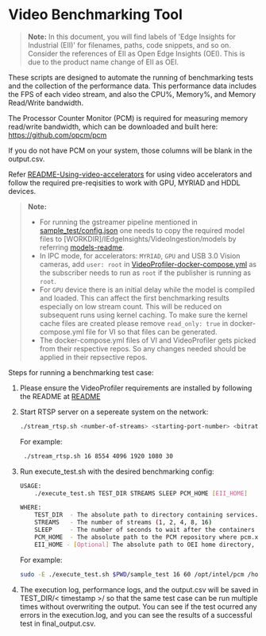 # Video Benchmarking Tool

>**Note:** In this document, you will find labels of 'Edge Insights for Industrial (EII)' for filenames, paths, code snippets, and so on. Consider the references of EII as Open Edge Insights (OEI). This is due to the product name change of EII as OEI.

These scripts are designed to automate the running of benchmarking tests and the collection of the performance data. This performance data includes the FPS of each video stream, and also the CPU%, Memory%, and Memory Read/Write bandwidth.

The Processor Counter Monitor (PCM) is required for measuring memory read/write bandwidth, which can be downloaded and built here: <https://github.com/opcm/pcm>

If you do not have PCM on your system, those columns will be blank in the output.csv.

Refer [README-Using-video-accelerators](https://github.com/open-edge-insights/eii-core#using-video-accelerators-in-ingestionanalytics-containers) for using video accelerators and follow the required pre-reqisities to work with GPU, MYRIAD and HDDL devices.

> **Note:**
>
> - For running the gstreamer pipeline mentioned in [sample_test/config.json](sample_test/config.json) one needs to copy the required model files to [WORKDIR]/IEdgeInsights/VideoIngestion/models by referring [models-readme](https://github.com/open-edge-insights/video-ingestion/blob/master/models/README.md).
> - In IPC mode, for accelerators: `MYRIAD`, `GPU` and USB 3.0 Vision cameras, add `user: root` in [VideoProfiler-docker-compose.yml](../../VideoProfiler/docker-compose.yml) as the subscriber needs to run as `root` if the publisher is running as `root`.
> - For `GPU` device there is an initial delay while the model is compiled and loaded. This can affect the first benchmarking results especially on low stream count. This will be reduced on subsequent runs using kernel caching. To make sure the kernel cache files are created please remove `read_only: true` in docker-compose.yml file for VI so that files can be generated.
> - The docker-compose.yml files of VI and VideoProfiler gets picked from their respective repos. So any changes needed should be applied in their repsective repos.

Steps for running a benchmarking test case:

1. Please ensure the VideoProfiler requirements are installed by following the README at [README](../../VideoProfiler/README.md)

2. Start RTSP server on a sepereate system on the network:

    ```sh
    ./stream_rtsp.sh <number-of-streams> <starting-port-number> <bitrate> <width> <height> <framerate>
    ```

   For example:

   ```sh
    ./stream_rtsp.sh 16 8554 4096 1920 1080 30
   ```

3. Run execute_test.sh with the desired benchmarking config:

    ```sh
    USAGE:
        ./execute_test.sh TEST_DIR STREAMS SLEEP PCM_HOME [EII_HOME]

    WHERE:
        TEST_DIR  - The absolute path to directory containing services.yml for the services to be tested, and the config.json and docker-compose.yml for VI and VA if applicable.
        STREAMS   - The number of streams (1, 2, 4, 8, 16)
        SLEEP     - The number of seconds to wait after the containers come up
        PCM_HOME  - The absolute path to the PCM repository where pcm.x is built
        EII_HOME - [Optional] The absolute path to OEI home directory, if running from a non-default location
    ```

   For example:

    ```sh
    sudo -E ./execute_test.sh $PWD/sample_test 16 60 /opt/intel/pcm /home/intel/IEdgeInsights
    ```

4. The execution log, performance logs, and the output.csv will be saved in TEST_DIR/< timestamp >/ so that the same test case can be run multiple times without overwriting the output. You can see if the test ocurred any errors in the execution.log, and you can see the results of a successful test in final_output.csv.
